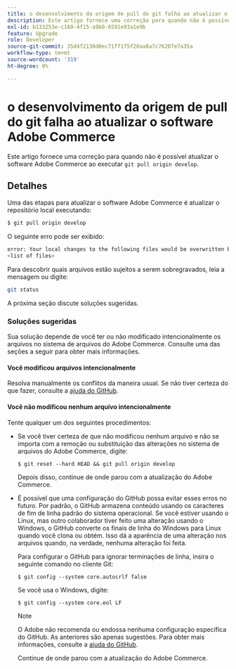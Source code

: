 ```yaml
---
title: o desenvolvimento da origem de pull do git falha ao atualizar o software Adobe Commerce
description: Este artigo fornece uma correção para quando não é possível atualizar o software Adobe Commerce ao executar "git pull origin develop".
exl-id: b133253e-c160-4f15-a9b0-8591e93a1e9b
feature: Upgrade
role: Developer
source-git-commit: 35d4f2130d0ec71f71f5f20aa8a7c76207e7a35a
workflow-type: tm+mt
source-wordcount: '319'
ht-degree: 0%

---
```


# o desenvolvimento da origem de pull do git falha ao atualizar o software Adobe Commerce

Este artigo fornece uma correção para quando não é possível atualizar o software Adobe Commerce ao executar `git pull origin develop`.

## Detalhes

Uma das etapas para atualizar o software Adobe Commerce é atualizar o repositório local executando:

```bash
$ git pull origin develop
```

O seguinte erro pode ser exibido:

```bash
error: Your local changes to the following files would be overwritten by merge:
<list of files>
```

Para descobrir quais arquivos estão sujeitos a serem sobregravados, leia a mensagem ou digite:

```bash
git status
```

A próxima seção discute soluções sugeridas.

### Soluções sugeridas

Sua solução depende de você ter ou não modificado intencionalmente os arquivos no sistema de arquivos do Adobe Commerce. Consulte uma das seções a seguir para obter mais informações.

#### Você modificou arquivos intencionalmente

Resolva manualmente os conflitos da maneira usual. Se não tiver certeza do que fazer, consulte a [ajuda do GitHub](https://help.github.com/).

#### Você não modificou nenhum arquivo intencionalmente

Tente qualquer um dos seguintes procedimentos:

* Se você tiver certeza de que não modificou nenhum arquivo e não se importa com a remoção ou substituição das alterações no sistema de arquivos do Adobe Commerce, digite:

  </p>
    <pre><code class="language-bash">$ git reset --hard HEAD && git pull origin develop</code></pre>

  Depois disso, continue de onde parou com a atualização do Adobe Commerce.

* É possível que uma configuração do GitHub possa evitar esses erros no futuro. Por padrão, o GitHub armazena conteúdo usando os caracteres de fim de linha padrão do sistema operacional. Se você estiver usando o Linux, mas outro colaborador tiver feito uma alteração usando o Windows, o GitHub converte os finais de linha do Windows para Linux quando você clona ou obtém. Isso dá a aparência de uma alteração nos arquivos quando, na verdade, nenhuma alteração foi feita.

  Para configurar o GitHub para ignorar terminações de linha, insira o seguinte comando no cliente Git:

  </p>
    <pre><code class="language-bash">$ git config --system core.autocrlf false</code></pre>

  Se você usa o Windows, digite:

  </p>
    <pre><code class="language-bash">$ git config --system core.eol LF</code></pre>

  >[!NOTE]
  >
  >O Adobe não recomenda ou endossa nenhuma configuração específica do GitHub. As anteriores são apenas sugestões. Para obter mais informações, consulte a [ajuda do GitHub](https://help.github.com/).

  Continue de onde parou com a atualização do Adobe Commerce.
